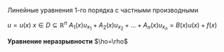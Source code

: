 Линейные уравнения 1-го порядка с частными производными

$u = u(x)$
$x \in D \subseteq \mathbb{R}^{n}$
$A_{1}(x) u_{x_{1}} + A_{2}(x)u_{x_{2}} + \ldots +A_n(x)u_{x_n}=B(x)u(x)+f(x)$


**Уравнение неразрывности**
	$\ho=\rho$



